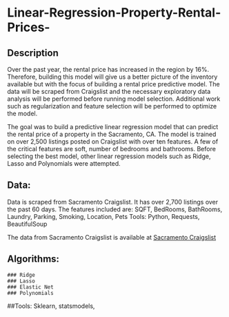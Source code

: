 # Linear-Regression-Property-Rental-Prices-




## Description

Over the past year, the rental price has increased in the region by 16%. Therefore, building this model will give us a better picture of the inventory available but with the focus of building a rental price predictive model. The data will be scraped from Craigslist and the necessary exploratory data analysis will be performed before running model selection. Additional work such as regularization and feature selection will be performed to optimize the model. 

The goal was to build a predictive linear regression model that can predict the rental price of a property in the Sacramento, CA. The model is trained on over 2,500 listings posted on Craigslist with over ten features. A few of the critical features are soft, number of bedrooms and bathrooms. Before selecting the best model, other linear regression models such as Ridge, Lasso and Polynomials were attempted. 


## Data: 

Data is scraped from Sacramento Craigslist. It has over 2,700 listings over the past 60 days. The features included are: SQFT, BedRooms, BathRooms, Laundry, Parking, Smoking, Location, Pets
	Tools: Python, Requests, BeautifulSoup

The data from Sacramento Craigslist is available at [Sacramento Craigslist]( https://sacramento.craigslist.org/)



## Algorithms:
  
	
    ### Ridge
    ### Lasso
    ### Elastic Net
    ### Polynomials

  ##Tools:
    Sklearn, statsmodels,


